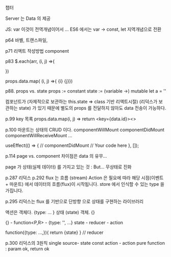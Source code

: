 챕터

Server 는 Data 의 제공


JS: var 이것이 전역개념이어서 ... ES6 에서는
var -> const, let 지역개념으로 전환

p64
바벨, 트랜스파일,

p71
리액트 작성방법
component

p83
$.each(arr, (i, j) =>{

})

props.data.map( (i, j) =>{ {i} {j}})

p88. props vs. state
props := constant
state := (variable ->) mutable
let a = ''

컴포넌트가 (자제적으로 보관하는 this.state  => class 기반 리액트시절)
(리덕스가 보관하는 state) 가 있기 때문에
별도의 props 를 전달하지 않아도 data  전송이 가능하다.

p.99 key 목록
props.data.map(i, j) => return <key={data.id}><>


p.100 마운트는 상태의 CRUD 이다.
componentWillMount
componentDidMount
componentWillReceiveMount
...

useEffect(() => {   // componentDidMount
  // Your code here
}, []);


p.114  page vs. component
차이점은 data 의 유무...

page 가 상태(실제 데이터) 를 가지고 있는 것 : 
But... 
무상태로 진화

p.287 리덕스
p.292 flux 는 흐름 (stream)
Action 은 필요에 따라 해당 시점(이벤트 + 마운트) 에서
데이터의 흐름(flux)이 시작됩니다.
store 에서 인식할 수 있는 type 을 가집니다.

p.295 리덕스는 flux 를 기반으로 단방향 으로 상태를 구현하는 라이브러리

액션은 객체다. {type: ... }
상태 (state) 객체. {}

{} -  function<P,R>  - {type: '', ...}
state -  reducer    - action

function({type: ...,}){ return {state} } // reducer

p.300 리덕스의 3원칙
single source- state
const action - action
pure function : param ok, return ok



